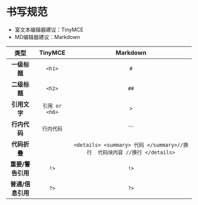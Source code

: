# 书写规范

* 富文本编辑器建议：TinyMCE
* MD编辑器建议：Markdown

|**类型**|**TinyMCE**|**Markdown**|
|:-----:|:-----:|:-----:|
|**一级标题**|```<h1>```|```#```|
|**二级标题**|```<h2>```|```##```|
|**引用文字**|```引用 or <h6>```|```>```|
|**行内代码**|```行内代码```| ```|
|**代码折叠**| | `<details> <summary> 代码 </summary>//换行  代码块内容 //换行 </details>`|
|**重要/警告引用**|`!>`| `!>`|
|**普通/信息引用**|```?>```| ```?>```|

